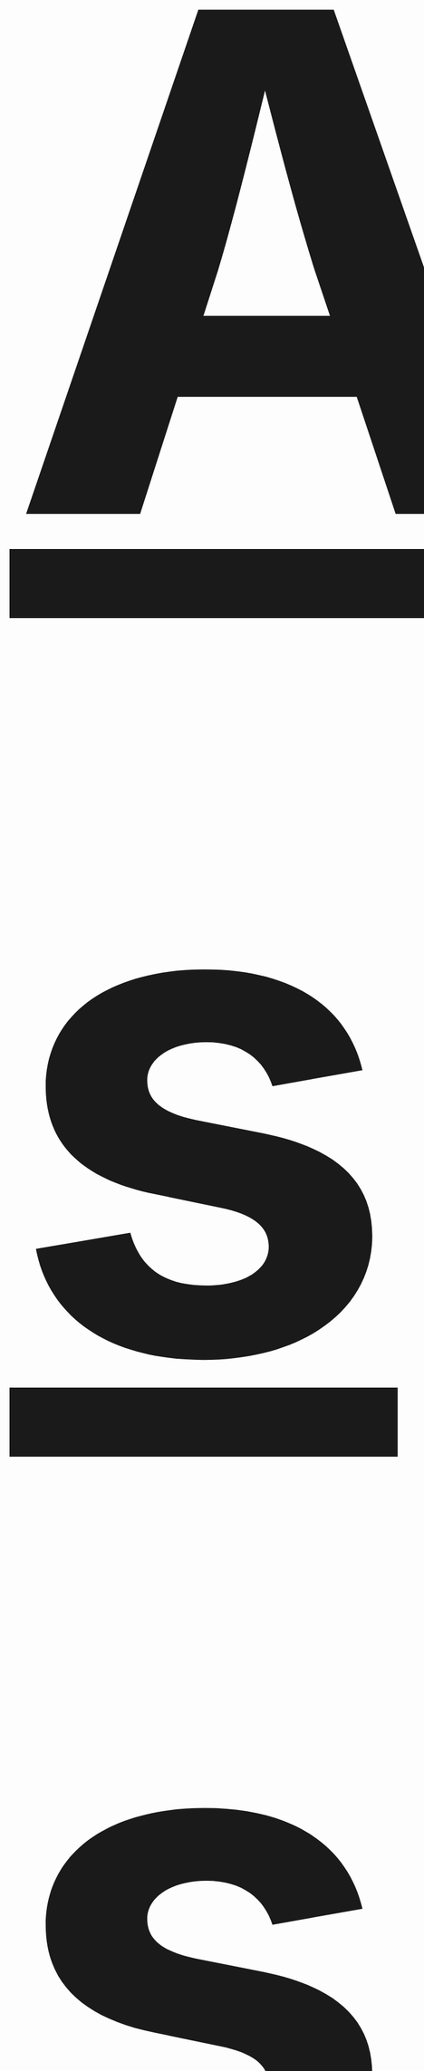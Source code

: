 <a href="https://www.youtube.com/watch?v=QfU5tT83OX8" style="font-size: 1224px; font-weight: bold;">Assignment</a>
